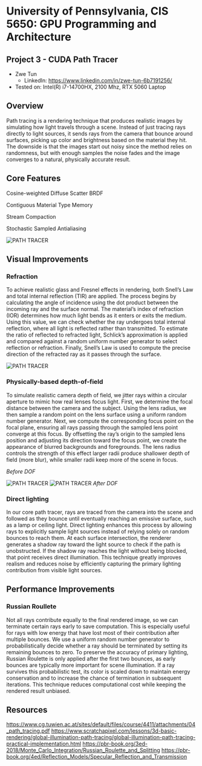 # University of Pennsylvania, CIS 5650: GPU Programming and Architecture
## Project 3 - CUDA Path Tracer

* Zwe Tun
  * LinkedIn: https://www.linkedin.com/in/zwe-tun-6b7191256/
* Tested on: Intel(R) i7-14700HX, 2100 Mhz, RTX 5060 Laptop

## Overview 
Path tracing is a rendering technique that produces realistic images by simulating how light travels through a scene. Instead of just tracing rays directly to light sources, it sends rays from the camera that bounce around surfaces, picking up color and brightness based on the material they hit. The downside is that the images start out noisy since the method relies on randomness, but with enough samples the noise fades and the image converges to a natural, physically accurate result.


## Core Features
Cosine-weighted Diffuse Scatter BRDF

Contiguous Material Type Memory

Stream Compaction

Stochastic Sampled Antialiasing

![PATH TRACER](img/cornell.png)

## Visual Improvements

### Refraction

To achieve realistic glass and Fresnel effects in rendering, both Snell’s Law and total internal reflection (TIR) are applied. The process begins by calculating the angle of incidence using the dot product between the incoming ray and the surface normal. The material’s index of refraction (IOR) determines how much light bends as it enters or exits the medium. Using this value, we can check whether the ray undergoes total internal reflection, where all light is reflected rather than transmitted. To estimate the ratio of reflected to refracted light, Schlick’s approximation is applied and compared against a random uniform number generator to select reflection or refraction. Finally, Snell’s Law is used to compute the precise direction of the refracted ray as it passes through the surface.

![PATH TRACER](img/refract.png)

### Physically-based depth-of-field

To simulate realistic camera depth of field, we jitter rays within a circular aperture to mimic how real lenses focus light. First, we determine the focal distance between the camera and the subject. Using the lens radius, we then sample a random point on the lens surface using a uniform random number generator. Next, we compute the corresponding focus point on the focal plane, ensuring all rays passing through the sampled lens point converge at this focus. By offsetting the ray’s origin to the sampled lens position and adjusting its direction toward the focus point, we create the appearance of blurred backgrounds and foregrounds. The lens radius controls the strength of this effect larger radii produce shallower depth of field (more blur), while smaller radii keep more of the scene in focus.

*Before DOF*

![PATH TRACER](img/DOF.png)
![PATH TRACER](img/DOF1.png)
*After DOF* 

### Direct lighting

In our core path tracer, rays are traced from the camera into the scene and followed as they bounce until eventually reaching an emissive surface, such as a lamp or ceiling light. Direct lighting enhances this process by allowing rays to explicitly sample light sources instead of relying solely on random bounces to reach them. At each surface intersection, the renderer generates a shadow ray toward the light source to check if the path is unobstructed. If the shadow ray reaches the light without being blocked, that point receives direct illumination. This technique greatly improves realism and reduces noise by efficiently capturing the primary lighting contribution from visible light sources.

## Performance Improvements 


### Russian Roullete 

Not all rays contribute equally to the final rendered image, so we can terminate certain rays early to save computation. This is especially useful for rays with low energy that have lost most of their contribution after multiple bounces. We use a uniform random number generator to probabilistically decide whether a ray should be terminated by setting its remaining bounces to zero. To preserve the accuracy of primary lighting, Russian Roulette is only applied after the first two bounces, as early bounces are typically more important for scene illumination. If a ray survives this probabilistic test, its color is scaled down to maintain energy conservation and to increase the chance of termination in subsequent iterations. This technique reduces computational cost while keeping the rendered result unbiased.


## Resources 
https://www.cg.tuwien.ac.at/sites/default/files/course/4411/attachments/04_path_tracing.pdf
https://www.scratchapixel.com/lessons/3d-basic-rendering/global-illumination-path-tracing/global-illumination-path-tracing-practical-implementation.html
https://pbr-book.org/3ed-2018/Monte_Carlo_Integration/Russian_Roulette_and_Splitting
https://pbr-book.org/4ed/Reflection_Models/Specular_Reflection_and_Transmission
